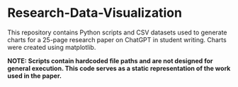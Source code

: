 # Research-Data-Visualization

This repository contains Python scripts and CSV datasets used to generate charts for a 25-page research paper on ChatGPT in student writing. Charts were created using matplotlib. 





**NOTE: Scripts contain hardcoded file paths and are not designed for general execution. This code serves as a static representation of the work used in the paper.**
